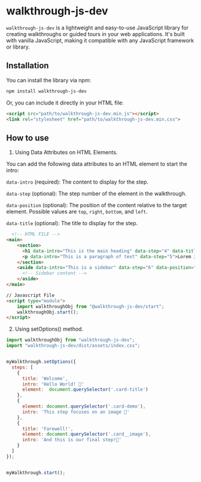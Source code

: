 # walkthrough-js-dev

`walkthrough-js-dev` is a lightweight and easy-to-use JavaScript library for creating walkthroughs or guided tours in your web applications. It's built with vanilla JavaScript, making it compatible with any JavaScript framework or library.

## Installation

You can install the library via npm:

```html
npm install walkthrough-js-dev
````

Or, you can include it directly in your HTML file:

```html
<script src="path/to/walkthrough-js-dev.min.js"></script>
<link rel="stylesheet" href="path/to/walkthrough-js-dev.min.css">
````

## How to use

1. Using Data Attributes on HTML Elements.

You can add the following data attributes to an HTML element to start the intro:

`data-intro` (required): The content to display for the step.

`data-step` (optional): The step number of the element in the walkthrough.

`data-position` (optional): The position of the content relative to the target element. Possible values are `top`, `right`, `bottom`, and `left`.

`data-title` (optional): The title to display for the step.



```html
  <!-- HTML FILE -->
<main>
    <section>
      <h1 data-intro="This is the main heading" data-step="4" data-title="Heading">Welcome to our site!</h1>
      <p data-intro="This is a paragraph of text" data-step="5">Lorem ipsum dolor sit amet, consectetur adipiscing elit.</p>
    </section>
    <aside data-intro="This is a sidebar" data-step="6" data-position="right" data-title="Sidebar">
      <!-- Sidebar content -->
    </aside>
</main>
```

```html
// Javascript File
<script type="module">
    import walkthroughObj from "@walkthrough-js-dev/start";
    walkthroughObj.start();
</script>
```


2. Using setOptions() method.

```javascript
import walkthroughObj from "walkthrough-js-dev";
import "walkthrough-js-dev/dist/assets/index.css";


myWalkthrough.setOptions({
  steps: [
    {
      title: 'Welcome',
      intro: 'Hello World! 👋'
      element:  document.querySelector('.card-title') 
    },
    {
      element: document.querySelector('.card-demo'),
      intro: 'This step focuses on an image 👀'
    },
    {
      title: 'Farewell!',
      element: document.querySelector('.card__image'),
      intro: 'And this is our final step!👋'
    }
  ]
});


myWalkthrough.start();

```
